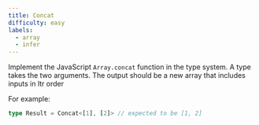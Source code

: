 ```yaml
---
title: Concat
difficulty: easy
labels: 
  - array
  - infer
---
```

  Implement the JavaScript `Array.concat` function in the type system. A type takes the two arguments. The output should be a new array that includes inputs in ltr order

  For example:

  ```ts
  type Result = Concat<[1], [2]> // expected to be [1, 2]
  ```

